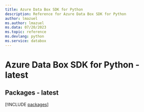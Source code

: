 ```yaml
---
title: Azure Data Box SDK for Python
description: Reference for Azure Data Box SDK for Python
author: lmazuel
ms.author: lmazuel
ms.data: 07/20/2023
ms.topic: reference
ms.devlang: python
ms.service: databox
---
```

# Azure Data Box SDK for Python - latest
## Packages - latest
[!INCLUDE [packages](data-box-index.md)]